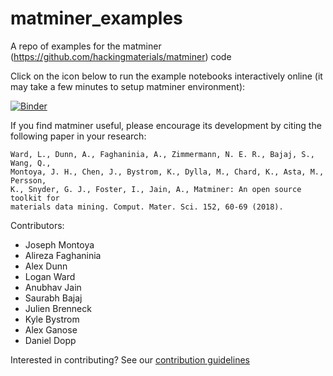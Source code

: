 # matminer_examples
A repo of examples for the matminer (https://github.com/hackingmaterials/matminer) code

Click on the icon below to run the example notebooks interactively online (it may take a few minutes to setup matminer environment):

[![Binder](https://mybinder.org/badge.svg)](https://mybinder.org/v2/gh/hackingmaterials/matminer_examples/master?filepath=matminer_examples%2Findex.ipynb)


If you find matminer useful, please encourage its development by citing the following paper in your research:
```
Ward, L., Dunn, A., Faghaninia, A., Zimmermann, N. E. R., Bajaj, S., Wang, Q.,
Montoya, J. H., Chen, J., Bystrom, K., Dylla, M., Chard, K., Asta, M., Persson,
K., Snyder, G. J., Foster, I., Jain, A., Matminer: An open source toolkit for
materials data mining. Comput. Mater. Sci. 152, 60-69 (2018).
```

Contributors:
* Joseph Montoya
* Alireza Faghaninia
* Alex Dunn
* Logan Ward
* Anubhav Jain
* Saurabh Bajaj
* Julien Brenneck
* Kyle Bystrom
* Alex Ganose
* Daniel Dopp

Interested in contributing? See our [contribution guidelines](https://github.com/hackingmaterials/matminer_examples/blob/master/CONTRIBUTING.md)
